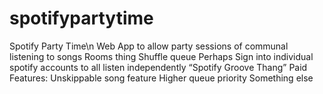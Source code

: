 # spotifypartytime
Spotify Party Time\n
Web App to allow party sessions of communal listening to songs
Rooms thing
Shuffle queue
Perhaps
Sign into individual spotify accounts to all listen independently
“Spotify Groove Thang”
Paid Features:
Unskippable song feature
Higher queue priority
Something else

